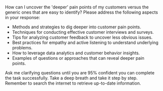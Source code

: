 How can I uncover the 'deeper' pain points of my customers versus the generic ones that are easy to identify? Please address the following aspects in your response:

- Methods and strategies to dig deeper into customer pain points.
- Techniques for conducting effective customer interviews and surveys.
- Tips for analyzing customer feedback to uncover less obvious issues.
- Best practices for empathy and active listening to understand underlying problems.
- How to leverage data analytics and customer behavior insights.
- Examples of questions or approaches that can reveal deeper pain points.

Ask me clarifying questions until you are 95% confident you can complete the task successfully. Take a deep breath and take it step by step. Remember to search the internet to retrieve up-to-date information.